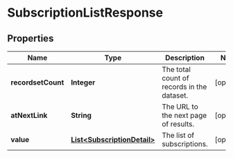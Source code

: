 

# SubscriptionListResponse


## Properties

| Name | Type | Description | Notes |
|------------ | ------------- | ------------- | -------------|
|**recordsetCount** | **Integer** | The total count of records in the dataset. |  [optional] |
|**atNextLink** | **String** | The URL to the next page of results. |  [optional] |
|**value** | [**List&lt;SubscriptionDetail&gt;**](SubscriptionDetail.md) | The list of subscriptions. |  [optional] |



